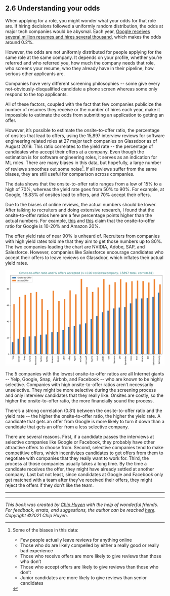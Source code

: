 ## 2.6 Understanding your odds

When applying for a role, you might wonder what your odds for that role are. If hiring decisions followed a uniformly random distribution, the odds at major tech companies would be abysmal. Each year, [Google receives several million resumes and hires several thousand](https://www.cnbc.com/2019/04/17/heres-how-many-google-job-interviews-it-takes-to-hire-a-googler.html), which makes the odds around 0.2%.

However, the odds are not uniformly distributed for people applying for the same role at the same company. It depends on your profile, whether you’re referred and who referred you, how much the company needs that role, who screens your resume, who they already have in their pipeline, how serious other applicants are.

Companies have very different screening philosophies -- some give every not-obviously-disqualified candidate a phone screen whereas some only respond to the top applicants.

All of these factors, coupled with the fact that few companies publicize the number of resumes they receive or the number of hires each year, make it impossible to estimate the odds from submitting an application to getting an offer.

However, it’s possible to estimate the onsite-to-offer ratio, the percentage of onsites that lead to offers, using the 15,897 interview reviews for software engineering related roles at 27 major tech companies on Glassdoor as of August 2019. This ratio correlates to the yield rate -- the percentage of candidates who accept their offers at a company. Even though the estimation is for software engineering roles, it serves as an indication for ML roles. There are many biases in this data, but hopefully, a large number of reviews smoothes out some noise[^49]. If all reviews suffer from the same biases, they are still useful for comparison across companies.

The data shows that the onsite-to-offer ratio ranges from a low of 15% to a high of 70%, whereas the yield rate goes from 50% to 90%. For example, at Google, 18.83% of onsites lead to offers, and 70% accept their offers.

Due to the biases of online reviews, the actual numbers should be lower. After talking to recruiters and doing extensive research, I found that the onsite-to-offer ratios here are a few percentage points higher than the actual numbers. For example, [this](https://www.teamblind.com/article/Whats-the-onsite-to-offer-ratio-at-your-company-MsLHK2xF) and [this](https://www.teamblind.com/article/Acceptance-rate-after-Google-on-site-YUokaj7w) claim that the onsite-to-offer ratio for Google is 10-20% and Amazon 20%.

The offer yield rate of near 90% is unheard of. Recruiters from companies with high yield rates told me that they aim to get those numbers up to 80%. The two companies leading the chart are NVIDIA, Adobe, SAP, and Salesforce. However, companies like Salesforce encourage candidates who accept their offers to leave reviews on Glassdoor, which inflates their actual yield rates.


![Yield rate on offers](images/image9.png "image_tooltip")


The 5 companies with the lowest onsite-to-offer ratios are all Internet giants -- Yelp, Google, Snap, Airbnb, and Facebook -- who are known to be highly selective. Companies with high onsite-to-offer ratios aren’t necessarily unselective. They might be more selective during the screening process and only interview candidates that they really like. Onsites are costly, so the higher the onsite-to-offer ratio, the more financially sound the process.

There’s a strong correlation (0.81) between the onsite-to-offer ratio and the yield rate -- the higher the onsite-to-offer ratio, the higher the yield rate. A candidate that gets an offer from Google is more likely to turn it down than a candidate that gets an offer from a less selective company.

There are several reasons. First, if a candidate passes the interviews at selective companies like Google or Facebook, they probably have other attractive offers to choose from. Second, selective companies tend to make competitive offers, which incentivizes candidates to get offers from them to negotiate with companies that they really want to work for. Third, the process at those companies usually takes a long time. By the time a candidate receives the offer, they might have already settled at another company. Last but not least, since candidates at Google and Facebook only get matched with a team after they’ve received their offers, they might reject the offers if they don’t like the team.

---
[^49]:
     Some of the biases in this data:

    *   Few people actually leave reviews for anything online
    *   Those who do are likely compelled by either a really good or really bad experience
    *   Those who receive offers are more likely to give reviews than those who don’t
    *   Those who accept offers are likely to give reviews than those who don’t
    *   Junior candidates are more likely to give reviews than senior candidates

---
*This book was created by [Chip Huyen](https://huyenchip.com) with the help of wonderful friends. For feedback, errata, and suggestions, the author can be reached [here](https://huyenchip.com/communication/). Copyright ©2021 Chip Huyen.*